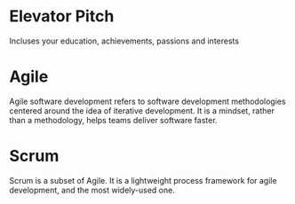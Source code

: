 # Elevator Pitch

Incluses your education, achievements, passions and interests

# Agile

Agile software development refers to software development methodologies centered around the idea of iterative development.
It is a mindset, rather than a methodology, helps teams deliver software faster.

# Scrum

Scrum is a subset of Agile. It is a lightweight process framework for agile development, and the most widely-used one.
